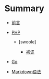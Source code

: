 # Summary

* [前言](README.md)
* [PHP](PHP/README.md)
   
   * [swoole]

      * [初识]()
* [Go](go/README.md)
* [Markdown语法](markdownyu-fa.md)

